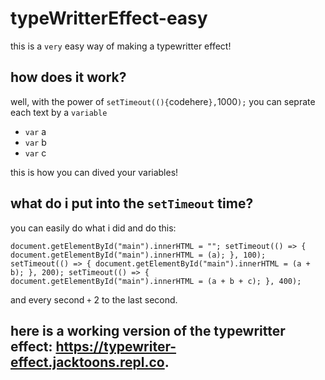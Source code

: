 # typeWritterEffect-easy
this is a `very` easy way of making a typewritter effect!

## how does it work?
well, with the power of `setTimeout((){`codehere`},`1000`);` you can seprate each text by a `variable`

- `var` a
- `var` b
- `var` c

this is how you can dived your variables!

## what do i put into the `setTimeout` time?
you can easily do what i did and do this:

`document.getElementById("main").innerHTML = "";
setTimeout(() => {
document.getElementById("main").innerHTML = (a);
}, 100);
setTimeout(() => {
document.getElementById("main").innerHTML = (a + b);
}, 200);
setTimeout(() => {
document.getElementById("main").innerHTML = (a + b + c);
}, 400);`

and every second `+` 2 to the last second.

## here is a working version of the typewritter effect: https://typewriter-effect.jacktoons.repl.co.

